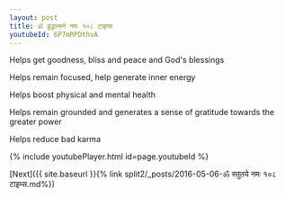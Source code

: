 ```yaml
---
layout: post
title: ॐ व्रुद्धात्मने नमः १०८ टाइम्स
youtubeId: 6P7mRPDthvA
---
```

 
 
Helps get goodness, bliss and peace and God's blessings
 
Helps remain focused, help generate inner energy 
 
Helps boost physical and mental health 
 
Helps remain grounded and generates a sense of gratitude towards the greater power 
 
Helps reduce bad karma
 
 
 
 


{% include youtubePlayer.html id=page.youtubeId %}
 
[Next]({{ site.baseurl }}{% link  split2/_posts/2016-05-06-ॐ स्तुतये नमः  १०८ टाइम्स.md%})
 
